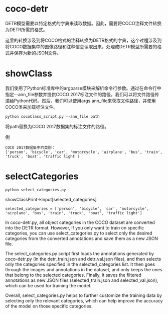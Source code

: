 coco-detr
======
DETR模型需要以特定格式的字典来读取数据。因此，需要将COCO注释文件转换为DETR所需的格式。

这里的转换涉及到将COCO格式的注释转换为DETR格式的字典，这个过程涉及到将COCO数据集中的图像路径和注释信息读取出来，处理成DETR模型所需要的格式并保存为新的JSON文件。

showClass
======
我们使用了Python标准库中的argparse模块来解析命令行参数。通过在命令行中指定--ann_file参数并提供COCO 2017标注文件的路径，我们可以将文件路径传递给Python代码。然后，我们可以使用args.ann_file来获取文件路径，并使用COCO类来加载标注文件。

```
python cocoClass_script.py --ann_file path
```
将path替换为COCO 2017数据集的标注文件的路径。

例 
```
COCO 2017数据集中的类别：
['person', 'bicycle', 'car', 'motorcycle', 'airplane', 'bus', 'train', 'truck', 'boat', 'traffic light']
```


selectCategories
======
```python
python select_categories.py
```
showClassPrint->Input[selected_categories]

```
selected_categories = ['person', 'bicycle', 'car', 'motorcycle', 'airplane', 'bus', 'train', 'truck', 'boat', 'traffic light']
```

In coco-detr.py, all object categories in the COCO dataset are converted into the DETR format. However, if you only want to train on specific categories, you can use select_categories.py to select only the desired categories from the converted annotations and save them as a new JSON file.

The select_categories.py script first loads the annotations generated by coco-detr.py (in the detr_train.json and detr_val.json files), and then selects only the categories specified in the selected_categories list. It then goes through the images and annotations in the dataset, and only keeps the ones that belong to the selected categories. Finally, it saves the filtered annotations as new JSON files (selected_train.json and selected_val.json), which can be used for training the model.

Overall, select_categories.py helps to further customize the training data by selecting only the relevant categories, which can help improve the accuracy of the model on those specific categories.